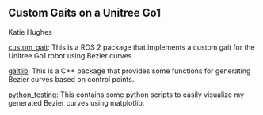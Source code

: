 ## Custom Gaits on a Unitree Go1
Katie Hughes

[custom_gait](custom_gait): This is a ROS 2 package that implements a custom gait for the Unitree Go1 robot using Bezier curves.

[gaitlib](gaitlib): This is a C++ package that provides some functions for generating Bezier curves based on control points.

[python_testing](python_testing): This contains some python scripts to easily visualize my generated Bezier curves using matplotlib.